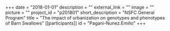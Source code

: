 +++
date = "2018-01-01"
description = ""
external_link = ""
image = ""
picture = ""
project_id = "p201801"
short_description = "NSFC General Program"
title = "The impact of urbanization on genotypes and phenotypes of Barn Swallows"
[[participants]]
    id = "Pagani-Nunez.Emilio"
+++
